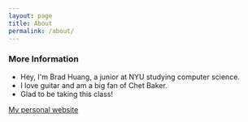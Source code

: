 ```yaml
---
layout: page
title: About
permalink: /about/
---
```


### More Information

- Hey, I'm Brad Huang, a junior at NYU studying computer science. 
- I love guitar and am a big fan of Chet Baker. 
- Glad to be taking this class!

[My personal website](https://bradleyhuang.tech)

